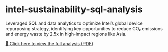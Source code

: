 # intel-sustainability-sql-analysis
Leveraged SQL and data analytics to optimize Intel’s global device repurposing strategy, identifying key opportunities to reduce CO₂ emissions and energy waste by 2.5x in high-impact regions like Asia.


[📄 Click here to view the full analysis (PDF)](./intel-sustainability-analysis-jt-priest.pdf)
